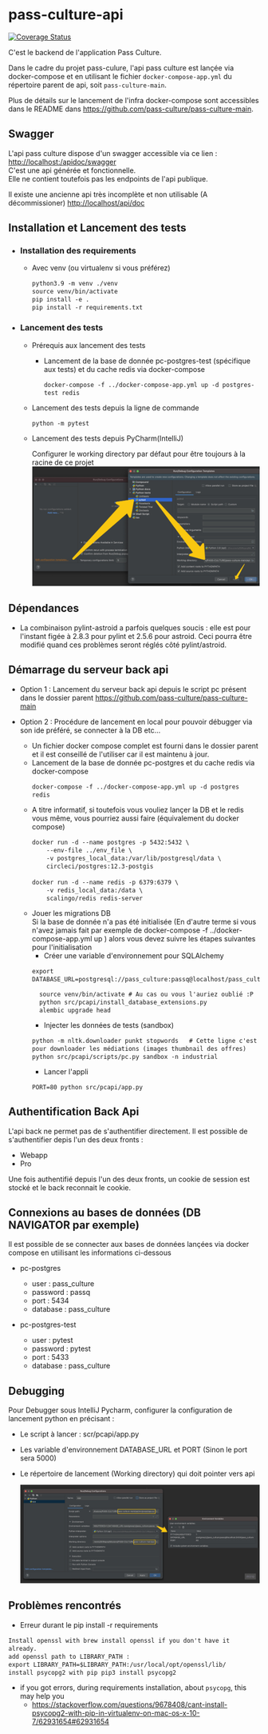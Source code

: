 # pass-culture-api

[![Coverage Status](https://coveralls.io/repos/github/pass-culture/pass-culture-api/badge.svg)](https://coveralls.io/github/pass-culture/pass-culture-api)

C'est le backend de l'application Pass Culture.

Dans le cadre du projet pass-culure, l'api pass culture est lançée via docker-compose et en utilisant le fichier `docker-compose-app.yml` du répertoire parent de api, soit `pass-culture-main`.

Plus de détails sur le lancement de l'infra docker-compose sont accessibles dans le README dans https://github.com/pass-culture/pass-culture-main.

## Swagger
L'api pass culture dispose d'un swagger accessible via ce lien : [http://localhost:/apidoc/swagger](http://localhost/apidoc/swagger) <br>
C'est une api générée et fonctionnelle.<br>
Elle ne contient toutefois pas les endpoints de l'api publique.

Il existe une ancienne api très incomplète et non utilisable (A décommissioner) [http://localhost/api/doc](http://localhost/api/doc)

## Installation et Lancement des tests

- ### Installation des requirements
  - Avec venv (ou virtualenv si vous préférez)
    ```shell
    python3.9 -m venv ./venv
    source venv/bin/activate 
    pip install -e .
    pip install -r requirements.txt
    ```
  
- ### Lancement des tests
  - Prérequis aux lancement des tests
    - Lancement de la base de donnée pc-postgres-test (spécifique aux tests) et du cache redis via docker-compose
      ```shell
      docker-compose -f ../docker-compose-app.yml up -d postgres-test redis
      ```
    
  - Lancement des tests depuis la ligne de commande
    ```shell
    python -m pytest
    ```
  
  - Lancement des tests depuis PyCharm(IntelliJ)
    
    Configurer le working directory par défaut pour être toujours à la racine de ce projet
    ![pycharm-test-config][pycharm-test-configuration]

## Dépendances

- La combinaison pylint-astroid a parfois quelques soucis : elle est pour
l'instant figée à 2.8.3 pour pylint et 2.5.6 pour astroid. Ceci pourra être
modifié quand ces problèmes seront réglés côté pylint/astroid.

## Démarrage du serveur back api
- Option 1 : Lancement du serveur back api depuis le script pc présent dans le dossier parent
  https://github.com/pass-culture/pass-culture-main
  
- Option 2 : Procédure de lancement en local pour pouvoir débugger via son ide préféré, se connecter à la DB etc... 
  - Un fichier docker compose complet est fourni dans le dossier parent et il est conseillé de l'utiliser car il est maintenu à jour.
  - Lancement de la base de donnée pc-postgres et du cache redis via docker-compose
      ```shell
      docker-compose -f ../docker-compose-app.yml up -d postgres redis
      ```
  - A titre informatif, si toutefois vous vouliez lançer la DB et le redis vous même, vous pourriez aussi faire (équivalement du docker compose)
      ```shell
      docker run -d --name postgres -p 5432:5432 \
          --env-file ../env_file \
          -v postgres_local_data:/var/lib/postgresql/data \
          circleci/postgres:12.3-postgis
    
      docker run -d --name redis -p 6379:6379 \
          -v redis_local_data:/data \
          scalingo/redis redis-server 
      ```
  - Jouer les migrations DB
    <br>Si la base de donnée n'a pas été initialisée (En d'autre terme si vous n'avez jamais fait par exemple de docker-compose -f ../docker-compose-app.yml up )
    alors vous devez suivre les étapes suivantes pour l'initialisation 
    -  Créer une variable d'environnement pour SQLAlchemy
    ```shell
    export DATABASE_URL=postgresql://pass_culture:passq@localhost/pass_culture
    ```  
    ```shell
      source venv/bin/activate # Au cas ou vous l'auriez oublié :P
      python src/pcapi/install_database_extensions.py
      alembic upgrade head
      ```
    - Injecter les données de tests (sandbox)
    ```shell
    python -m nltk.downloader punkt stopwords   # Cette ligne c'est pour downloader les médiations (images thumbnail des offres) 
    python src/pcapi/scripts/pc.py sandbox -n industrial
    ```
    - Lancer l'appli
    ```shell
    PORT=80 python src/pcapi/app.py
    ```
  
## Authentification Back Api
L'api back ne permet pas de s'authentifier directement.
Il est possible de s'authentifier depis l'un des deux fronts :
- Webapp
- Pro

Une fois authentifié depuis l'un des deux fronts, un cookie de session est stocké et le back reconnait le cookie.

## Connexions au bases de données (DB NAVIGATOR par exemple)
Il est possible de se connecter aux bases de données lançées via docker compose en utiilisant les informations ci-dessous
- pc-postgres
  - user : pass_culture
  - password : passq 
  - port : 5434
  - database : pass_culture
    
- pc-postgres-test
  - user : pytest
  - password : pytest 
  - port : 5433
  - database : pass_culture
  
## Debugging
Pour Debugger sous IntelliJ Pycharm, configurer la configuration de lancement python en précisant :
  - Le script à lancer : scr/pcapi/app.py
  - Les variable d'environnement DATABASE_URL et PORT (Sinon le port sera 5000)  
  - Le répertoire de lancement (Working directory) qui doit pointer vers api
    
    ![pycharm-test-config][pycharm-debugging]
    

## Problèmes rencontrés

- Erreur durant le pip install -r requirements 
```
Install openssl with brew install openssl if you don't have it already.
add openssl path to LIBRARY_PATH :
export LIBRARY_PATH=$LIBRARY_PATH:/usr/local/opt/openssl/lib/
install psycopg2 with pip pip3 install psycopg2
```

- if you got errors, during requirements installation, about `psycopg`, this may help you
  - https://stackoverflow.com/questions/9678408/cant-install-psycopg2-with-pip-in-virtualenv-on-mac-os-x-10-7/62931654#62931654

  
[pycharm-test-configuration]:./README_resources/pycharm_tests_config.jpg
[pycharm-debugging]:./README_resources/pycharm_debugging.jpg
